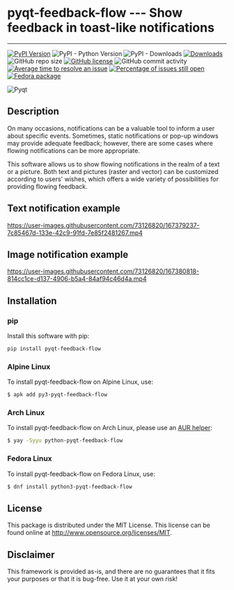 # pyqt-feedback-flow --- Show feedback in toast-like notifications

---

[![PyPI Version](https://img.shields.io/pypi/v/pyqt-feedback-flow.svg)](https://pypi.python.org/pypi/pyqt-feedback-flow)
![PyPI - Python Version](https://img.shields.io/pypi/pyversions/pyqt-feedback-flow.svg)
![PyPI - Downloads](https://img.shields.io/pypi/dm/pyqt-feedback-flow.svg)
[![Downloads](https://pepy.tech/badge/pyqt-feedback-flow)](https://pepy.tech/project/pyqt-feedback-flow)
![GitHub repo size](https://img.shields.io/github/repo-size/firefly-cpp/pyqt-feedback-flow?style=flat-square)
[![GitHub license](https://img.shields.io/github/license/firefly-cpp/pyqt-feedback-flow.svg)](https://github.com/firefly-cpp/pyqt-feedback-flow/blob/master/LICENSE)
![GitHub commit activity](https://img.shields.io/github/commit-activity/w/firefly-cpp/pyqt-feedback-flow.svg)
[![Average time to resolve an issue](http://isitmaintained.com/badge/resolution/firefly-cpp/pyqt-feedback-flow.svg)](http://isitmaintained.com/project/firefly-cpp/pyqt-feedback-flow "Average time to resolve an issue")
[![Percentage of issues still open](http://isitmaintained.com/badge/open/firefly-cpp/pyqt-feedback-flow.svg)](http://isitmaintained.com/project/firefly-cpp/pyqt-feedback-flow "Percentage of issues still open")
[![Fedora package](https://img.shields.io/fedora/v/python3-pyqt-feedback-flow?color=blue&label=Fedora%20Linux&logo=fedora)](https://src.fedoraproject.org/rpms/python-pyqt-feedback-flow)

![Pyqt](https://user-images.githubusercontent.com/73126820/167383927-6fe17311-4e80-42fc-a0ef-1494b4c58762.png)

## Description
On many occasions, notifications can be a valuable tool to inform a user about specific events. Sometimes, static notifications or pop-up windows may provide adequate feedback; however, there are some cases where flowing notifications can be more appropriate.

This software allows us to show flowing notifications in the realm of a text or a picture. Both text and pictures (raster and vector) can be customized according to users' wishes, which offers a wide variety of possibilities for providing flowing feedback.

## Text notification example
https://user-images.githubusercontent.com/73126820/167379237-7c85467d-133e-42c9-91fd-7e85f2481267.mp4

## Image notification example
https://user-images.githubusercontent.com/73126820/167380818-814cc1ce-d137-4906-b5a4-84af94c46d4a.mp4

## Installation

### pip

Install this software with pip:

```sh
pip install pyqt-feedback-flow
```

### Alpine Linux

To install pyqt-feedback-flow on Alpine Linux, use:

```sh
$ apk add py3-pyqt-feedback-flow
```

### Arch Linux

To install pyqt-feedback-flow on Arch Linux, please use an [AUR helper](https://wiki.archlinux.org/title/AUR_helpers):

```sh
$ yay -Syyu python-pyqt-feedback-flow
```

### Fedora Linux

To install pyqt-feedback-flow on Fedora Linux, use:

```sh
$ dnf install python3-pyqt-feedback-flow
```

## License

This package is distributed under the MIT License. This license can be found online at <http://www.opensource.org/licenses/MIT>.

## Disclaimer

This framework is provided as-is, and there are no guarantees that it fits your purposes or that it is bug-free. Use it at your own risk!
